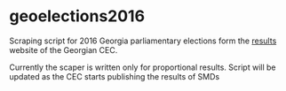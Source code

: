 # geoelections2016
Scraping script for 2016 Georgia parliamentary elections form the [results](http://results.cec.gov.ge/) website of the Georgian CEC.

Currently the scaper is written only for proportional results. Script will be updated as the CEC starts publishing the results of SMDs
